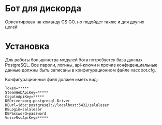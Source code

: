 # Бот для дискорда
Ориентирован на команду CS:GO, но подойдет также и для других целей

# Установка
Для работы большинства модулей бота потребуется база данных PostgreSQL.
Все пароли, логины, api-ключи и прочие конфиденциальные данные должны быть записаны в конфигурационном файле vacdbot.cfg.

Конфигурационный файл должен иметь вид:
```
Token=*****
SteamWebApiKey=*****
CsgotmApiKey=*****
DBDriver=org.postgresql.Driver
DBUrl=jdbc:postgresql://localhost:5432/salaleser
DBLogin=salaleser
DBPassword=password
VoiceRssApiKey=*****
```
